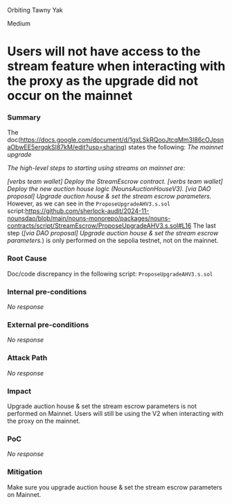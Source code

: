 Orbiting Tawny Yak

Medium

# Users will not have access to the stream feature when interacting with the proxy as the upgrade did not occur on the mainnet

### Summary

The doc(https://docs.google.com/document/d/1gxLSkRQooJtcqMm3I86cOJpsnaObwEE5ergqkSl87kM/edit?usp=sharing) states the following:
_The mainnet upgrade_

_The high-level steps to starting using streams on mainnet are:_

_[verbs team wallet] Deploy the StreamEscrow contract._
_[verbs team wallet] Deploy the new auction house logic (NounsAuctionHouseV3)._
_[via DAO proposal] Upgrade auction house & set the stream escrow parameters._
However, as we can see in the `ProposeUpgradeAHV3.s.sol` script:https://github.com/sherlock-audit/2024-11-nounsdao/blob/main/nouns-monorepo/packages/nouns-contracts/script/StreamEscrow/ProposeUpgradeAHV3.s.sol#L16 
The last step (_[via DAO proposal] Upgrade auction house & set the stream escrow parameters._) is only performed on the sepolia testnet, not on the mainnet.

### Root Cause

Doc/code discrepancy in the following script: `ProposeUpgradeAHV3.s.sol`

### Internal pre-conditions

_No response_

### External pre-conditions

_No response_

### Attack Path

_No response_

### Impact

Upgrade auction house & set the stream escrow parameters is not performed on Mainnet. Users will still be using the V2 when interacting with the proxy on the mainnet.

### PoC

_No response_

### Mitigation

Make sure you upgrade auction house & set the stream escrow parameters on Mainnet.